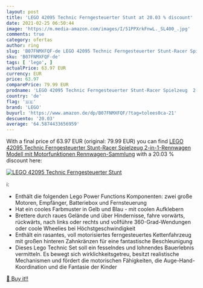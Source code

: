 ```yaml
---
layout: post
title: 'LEGO 42095 Technic Ferngesteuerter Stunt at 20.03 % discount'
date: 2021-02-25 06:50:44
image: 'https://m.media-amazon.com/images/I/51PPXrkFnwL._SL400_.jpg'
comments: true
category: ofertas
author: ring
slug: 'B07FNMXFQF-de LEGO 42095 Technic Ferngesteuerter Stunt-Racer Spielzeug...'
sku: 'B07FNMXFQF-de'
tags: [ 'lego', ]
actualPrice: 63.97 EUR
currency: EUR
price: 63.97
comparePrice: 79.99 EUR
prodname: 'LEGO 42095 Technic Ferngesteuerter Stunt-Racer Spielzeug  2-in-1-Rennwagen Modell mit Motorfunktionen  Rennwagen-Sammlung'
country: 'de'
flag: '🇩🇪'
brand: 'LEGO'
buyurl: 'https://www.amazon.de/dp/B07FNMXFQF/?tag=tolees0ca-21'
descuento: '20.03'
average: '64.5874433656959'
---
```


With a final price of 63.97 EUR (original: 79.99 EUR) you can find [LEGO 42095 Technic Ferngesteuerter Stunt-Racer Spielzeug  2-in-1-Rennwagen Modell mit Motorfunktionen  Rennwagen-Sammlung](https://www.amazon.de/dp/B07FNMXFQF/?tag=tolees0ca-21) with a  20.03 % discount here:

[![LEGO 42095 Technic Ferngesteuerter Stunt](https://m.media-amazon.com/images/I/51PPXrkFnwL._SL400_.jpg)](https://www.amazon.de/dp/B07FNMXFQF/?tag=tolees0ca-21)

ℹ️:

- Enthält die folgenden Lego Power Functions Komponenten: zwei große Motoren, Empfänger, Batteriebox und Fernsteuerung
- Hat ein cooles Farbmuster in Gelb und Blau - mit coolen Aufklebern
- Brettere durch raues Gelände und über Hindernisse, fahre vorwärts, rückwärts, nach links oder rechts und vollführe 360-Grad-Wendungen oder coole Wheelies bei Höchstgeschwindigkeit
- Enthält ein rasantes, voll motorisiertes ferngesteuertes Kettenfahrzeug mit großen hinteren Zahnkränzen für eine fantastische Beschleunigung
- Dieses Lego Technic Set soll ein fesselndes und lohnendes Bauerlebnis vermitteln. Es bewegt sich wirklichkeitsgetreu, besitzt realistische Mechanismen und fördert die motorischen Fähigkeiten, die Auge-Hand-Koordination und die Fantasie der Kinder

[🛒 Buy it!!](https://www.amazon.de/dp/B07FNMXFQF/?tag=tolees0ca-21)
